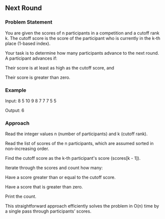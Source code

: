 ## Next Round

### Problem Statement
You are given the scores of n participants in a competition and a cutoff rank k. The cutoff score is the score of the participant who is currently in the k-th place (1-based index).

Your task is to determine how many participants advance to the next round. A participant advances if:

Their score is at least as high as the cutoff score, and

Their score is greater than zero.

### Example
Input:
8 5
10 9 8 7 7 7 5 5

Output:
6

### Approach
Read the integer values n (number of participants) and k (cutoff rank).

Read the list of scores of the n participants, which are assumed sorted in non-increasing order.

Find the cutoff score as the k-th participant's score (scores[k - 1]).

Iterate through the scores and count how many:

Have a score greater than or equal to the cutoff score.

Have a score that is greater than zero.

Print the count.

This straightforward approach efficiently solves the problem in O(n) time by a single pass through participants’ scores.